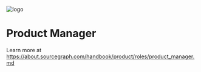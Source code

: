 ![logo](https://sourcegraph.com/.assets/img/sourcegraph-light-head-logo.svg)

# Product Manager

Learn more at https://about.sourcegraph.com/handbook/product/roles/product_manager.md
